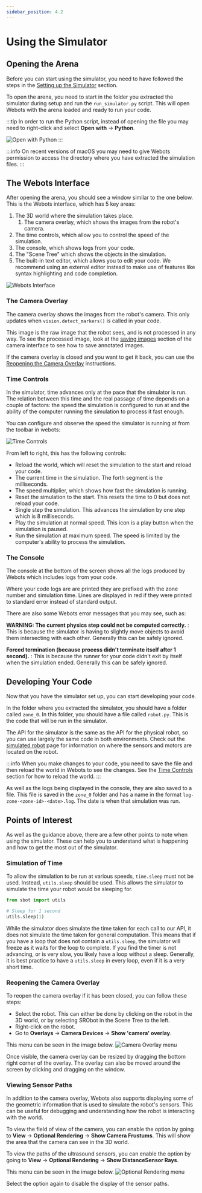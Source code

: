 ```yaml
---
sidebar_position: 4.2
---
```


# Using the Simulator

## Opening the Arena

Before you can start using the simulator, you need to have followed the steps in the [Setting up the Simulator](./setup#setting-up-the-environment) section.

To open the arena, you need to start in the folder you extracted the simulator during setup and run the `run_simulator.py` script.
This will open Webots with the arena loaded and ready to run your code.

:::tip
In order to run the Python script, instead of opening the file you may need to right-click and select **Open with** &rarr; **Python**.

![Open with Python](../assets/img/simulator/open-with-python.png)
:::

:::info
On recent versions of macOS you may need to give Webots permission to access the directory where you have extracted the simulation files.
:::

## The Webots Interface

After opening the arena, you should see a window similar to the one below.
This is the Webots interface, which has 5 key areas:

1. The 3D world where the simulation takes place.
    1. The camera overlay, which shows the images from the robot's camera.
2. The time controls, which allow you to control the speed of the simulation.
3. The console, which shows logs from your code.
4. The "Scene Tree" which shows the objects in the simulation.
5. The built-in text editor, which allows you to edit your code. We recommend using an external editor instead to make use of features like syntax highlighting and code completion.

![Webots Interface](../assets/img/simulator/ui-overview.png)

### The Camera Overlay

The camera overlay shows the images from the robot's camera.
This only updates when `vision.detect_markers()` is called in your code.

This image is the raw image that the robot sees, and is not processed in any way.
To see the processed image, look at the [saving images](../programming/vision/#saving-camera-output) section of the camera interface to see how to save annotated images.

If the camera overlay is closed and you want to get it back, you can use the [Reopening the Camera Overlay](#reopening-the-camera-overlay) instructions.

### Time Controls

In the simulator, time advances only at the pace that the simulator is run.
The relation between this time and the real passage of time depends on a couple of factors:
the speed the simulation is configured to run at and the ability of the computer running the simulation to process it fast enough.

You can configure and observe the speed the simulator is running at from the toolbar in webots:

![Time Controls](../assets/img/simulator/time-controls.png)

From left to right, this has the following controls:
- Reload the world, which will reset the simulation to the start and reload your code.
- The current time in the simulation. The forth segment is the milliseconds.
- The speed multiplier, which shows how fast the simulation is running.
- Reset the simulation to the start. This resets the time to 0 but does not reload your code.
- Single step the simulation. This advances the simulation by one step which is 8 milliseconds.
- Play the simulation at normal speed. This icon is a play button when the simulation is paused.
- Run the simulation at maximum speed. The speed is limited by the computer's ability to process the simulation.

### The Console

The console at the bottom of the screen shows all the logs produced by Webots which includes logs from your code.

Where your code logs are are printed they are prefixed with the zone number and simulation time.
Lines are displayed in red if they were printed to standard error instead of standard output.

There are also some Webots error messages that you may see, such as:

**WARNING: The current physics step could not be computed correctly.**
:   This is because the simulator is having to slightly move objects to avoid them intersecting with each other. Generally this can be safely ignored.

**Forced termination (because process didn't terminate itself after 1 second).**
:   This is because the runner for your code didn't exit by itself when the simulation ended. Generally this can be safely ignored.

## Developing Your Code

Now that you have the simulator set up, you can start developing your code.

In the folder where you extracted the simulator, you should have a folder called `zone_0`.
In this folder, you should have a file called `robot.py`.
This is the code that will be run in the simulator.

The API for the simulator is the same as the API for the physical robot, so you can use largely the same code in both environments. Check out the [simulated robot](./robot) page for information on where the sensors and motors are located on the robot.

:::info
When you make changes to your code, you need to save the file and then reload the world in Webots to see the changes.
See the [Time Controls](#time-controls) section for how to reload the world.
:::

As well as the logs being displayed in the console, they are also saved to a file.
This file is saved in the `zone_0` folder and has a name in the format `log-zone-<zone-id>-<date>.log`.
The date is when that simulation was run.

## Points of Interest

As well as the guidance above, there are a few other points to note when using the simulator.
These can help you to understand what is happening and how to get the most out of the simulator.

### Simulation of Time

To allow the simulation to be run at various speeds, `time.sleep` must not be used.
Instead, `utils.sleep` should be used.
This allows the simulator to simulate the time your robot would be sleeping for.

```python
from sbot import utils

# Sleep for 1 second
utils.sleep(1)
```

While the simulator does simulate the time taken for each call to our API, it does not simulate the time taken for general computation.
This means that if you have a loop that does not contain a `utils.sleep`, the simulator will freeze as it waits for the loop to complete.
If you find the timer is not advancing, or is very slow, you likely have a loop without a sleep.
Generally, it is best practice to have a `utils.sleep` in every loop, even if it is a very short time.

### Reopening the Camera Overlay

To reopen the camera overlay if it has been closed, you can follow these steps:
- Select the robot. This can either be done by clicking on the robot in the 3D world, or by selecting SRObot in the Scene Tree to the left.
- Right-click on the robot.
- Go to **Overlays** &rarr; **Camera Devices** &rarr; **Show 'camera' overlay**.

This menu can be seen in the image below.
![Camera Overlay menu](../assets/img/simulator/restore-camera-overlay.png)

Once visible, the camera overlay can be resized by dragging the bottom right corner of the overlay.
The overlay can also be moved around the screen by clicking and dragging on the window.

### Viewing Sensor Paths

In addition to the camera overlay, Webots also supports displaying some of the geometric information that is used to simulate the robot's sensors.
This can be useful for debugging and understanding how the robot is interacting with the world.

To view the field of view of the camera, you can enable the option by going to **View** &rarr; **Optional Rendering** &rarr; **Show Camera Frustums**.
This will show the area that the camera can see in the 3D world.

To view the paths of the ultrasound sensors, you can enable the option by going to **View** &rarr; **Optional Rendering** &rarr; **Show DistanceSensor Rays**.

This menu can be seen in the image below.
![Optional Rendering menu](../assets/img/simulator/optional-rendering.png)

Select the option again to disable the display of the sensor paths.

